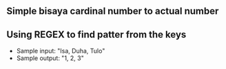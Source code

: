 ## Simple bisaya cardinal number to actual number


## Using REGEX to find patter from the keys


- Sample input: "Isa, Duha, Tulo"
- Sample output: "1, 2, 3"